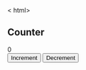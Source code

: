 <!DOCTYPE html>
< html>
<html lang="en">
    <head> 
        <meta charset="UTF-8"> 
        <meta http-equiv="X-UA-Compatible" content="IE=edge"> 
        <meta name="viewport" content="width=device-width, initial-scale=1.0">
         <title>Document</title> 
         <link rel="stylesheet" href="index.css" />
        </head>
        <body> 
            <div class="main-project-wrapper">
                 <div class="project-6-page-wrapper">
                      <h2> Counter</h2> 
                      <div class="project-6-wrapper"> 
                          <div class="counter-box-wrapper"> 
                              <div class="counter-number" id="counter-placeholder"> 0 </div> 
                              <button class="count-btns" id="btn-increment"> Increment </button> 
                              <button class="count-btns" id="btn-decrement"> Decrement </button> 
                            </div> 
                        </div> 
                    </div> 
                </div> 
                <script>
                  .project-6-page-wrapper{
     background-color: rgb(56, 23, 4);
      display: flex; 
      justify-content: center;
       align-content: center; 
       flex-direction: column; 
       align-items: center; 
    } 
    .project-6-page-wrapper >h2{ 
        padding: 10px 35px;
         margin-bottom: 10px;
          border: 1px solid rgb(233, 201, 174);
           text-align: center; 
           color: rgb(192, 231, 243); 
           font-family: Arial, Helvetica, sans-serif; 
        }
         .project-6-wrapper{
              width: 100%; 
              height: 400px;
              background-color: rgb(202, 114, 73); 
            }
             .counter-box-wrapper{
                  width: auto;
                   margin: 50px; 
                   height: 300px;
                    background-color: rgb(192, 166, 137);
                     box-shadow: 0px 0px 10px 10px rgb(71, 52, 22); 
                     text-align: center;
                     }
                      .counter-number{ 
                          font-size: 150px;
                           color: white;
                        } 
                        .count-btns{ 
                            padding: 10px;
                             width: auto;
                              background-color: rgb(85, 53, 2);
                               font-size: 18px;
                                cursor: pointer;
                                 margin-top: 10px;
                                  margin-right: 5px; 
                                  font-family: Arial, Helvetica, sans-serif; 
                                  border-radius: 10px;
                                   border: 2px solid rgb(1, 250, 237);
                                    color: white; 
                                    outline: none;
                                 }
                                  .count-btns:hover{ 
                                      background-color: rgb(133, 70, 42); 
                                    }
                  var counterPlaceHolder = document.getElementById("counter-placeholder");
var btnIncrement = document.getElementById("btn-increment");
var btnDecrement = document.getElementById("btn-decrement");
var number = 0;
function changeColor(number){ 
    var color = "";
     if(number < 0 ){
          color = "red"; 
        }
        else if (number > 0 ){
             color = "green"; 
            }
            else{ 
                color="white";
             } 
                return color;
            }
btnIncrement.addEventListener("click", function(){ 
    number++; 
    counterPlaceHolder.innerHTML = number; 
    counterPlaceHolder.style.color = changeColor(number);
});

btnDecrement.addEventListener("click", function(){ 
    number--; 
    counterPlaceHolder.innerHTML = number; 
    counterPlaceHolder.style.color = changeColor(number);
  });                
 </script>
 </body>
 </html>
